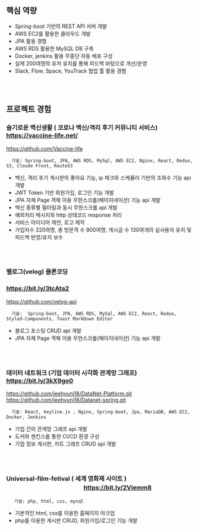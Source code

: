 ## 핵심 역량

-	Spring-boot 기반의 REST API 서버 개발	
-	AWS EC2를 활용한 클라우드 개발
-	JPA 활용 경험	
-	AWS RDS 활용한 MySQL DB 구축
-	Docker, jenkins 활용 무중단 자동 배포 구성	
-	실제 200여명의 유저 유치를 통해 피드백 바탕으로 개선/운영
-	Slack, Flow, Space, YouTrack 협업 툴 활용 경험	

<br></br>

## 프로젝트 경험

### 슬기로운 백신생활 ( 코로나 백신/격리 후기 커뮤니티 서비스)   　　　　        https://vaccine-life.net/
https://github.com/Vaccine-life

	  기술: Spring-boot, JPA, AWS RDS, MySql, AWS EC2, Nginx, React, Redux, S3, Cloude Front, Route53 


-	 백신, 격리 후기 게시판의 좋아요 기능, ip 체크와 스케쥴러 기반의 조회수 기능 api 개발
-	 JWT Token 기반 회원가입, 로그인 기능 개발
-	 JPA 자체 Page 객체 이용 무한스크롤(페이지네이션) 기능 api 개발
-	 백신 종류별 필터링과 동시 무한스크롤 api 개발 
-	 예외처리 메시지와 http 상태코드 response 처리 
-	 서비스 아이디어 제안, 로고 제작
-	 가입자수 220여명, 총 방문객 수 900여명, 게시글 수 130여개의 실사용자 유치 및 피드백 반영/유지 보수

<br></br>

### 벨로그(velog) 클론코딩                     　　　　　　　　　　　　            　　                    　　　　　　      https://bit.ly/3tcAta2
https://github.com/velog-api

	  기술:  Spring-boot, JPA, AWS RDS, MySql, AWS EC2, React, Redux, Styled-Components, Toast MarkDown Editor
-	블로그 포스팅 CRUD api 개발
- JPA 자체 Page 객체 이용 무한스크롤(페이지네이션) 기능 api 개발

<br></br>


### 데이터 네트워크 (기업 데이터 시각화 관계망 그래프)        　　　　              　　　　                https://bit.ly/3kX9go0
https://github.com/jeehyuni18/DataNet-Platform.git
https://github.com/jeehyuni18/Datanet-spring.git

	  기술: React, keyline.js , Nginx, Spring-boot, Jpa, MariaDB, AWS EC2, Docker, Jenkins

-	기업 간의 관계망 그래프 api 개발
-	도커와 젠킨스를 통한 CI/CD 환경 구성
-	기업 정보 게시판, 차트 그래프 CRUD api 개발

<br></br>
### Universal-film-fetival ( 세계 영화제 사이트 )             　　　　         　　　　        　　　　                        https://bit.ly/2Viemm8
	   기술: php, html, css, mysql
     
-	기본적인 html, css를 이용한 홈페이지 마크업
-	php를 이용한 게시판 CRUD, 회원가입/로그인 기능 개발

